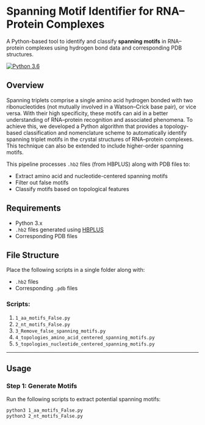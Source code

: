 # Spanning Motif Identifier for RNA–Protein Complexes

A Python-based tool to identify and classify **spanning motifs** in RNA–protein complexes using hydrogen bond data and corresponding PDB structures.

<!--- BADGES: START --->
[![Python 3.6](https://img.shields.io/badge/python-3.6-blue.svg)](https://www.python.org/downloads/release/python-360/)
<!--- BADGES: END --->

## Overview

Spanning triplets comprise a single amino acid hydrogen bonded with two ribonucleotides (not mutually involved in a Watson–Crick base pair), or vice versa. With their high specificity, these motifs can aid in a better understanding of RNA–protein recognition and associated phenomena. To achieve this, we developed a Python algorithm that provides a topology-based classification and nomenclature scheme to automatically identify spanning triplet motifs in the crystal structures of RNA–protein complexes. This technique can also be extended to include higher-order spanning motifs.

This pipeline processes `.hb2` files (from HBPLUS) along with PDB files to:
- Extract amino acid and nucleotide-centered spanning motifs
- Filter out false motifs
- Classify motifs based on topological features

## Requirements

- Python 3.x
- `.hb2` files generated using [HBPLUS](http://www.ebi.ac.uk/thornton-srv/software/HBPLUS/)
- Corresponding PDB files

## File Structure

Place the following scripts in a single folder along with:
- `.hb2` files
- Corresponding `.pdb` files

### Scripts:

1. `1_aa_motifs_False.py`
2. `2_nt_motifs_False.py`
3. `3_Remove_false_spanning_motifs.py`
4. `4_topologies_amino_acid_centered_spanning_motifs.py`
5. `5_topologies_nucleotide_centered_spanning_motifs.py`

---

## Usage

### Step 1: Generate Motifs

Run the following scripts to extract potential spanning motifs:

```bash
python3 1_aa_motifs_False.py
python3 2_nt_motifs_False.py
